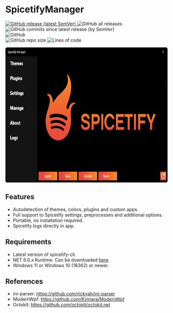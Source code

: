 # SpicetifyManager
<p align="left">
   <a href="https://github.com/AdotBdot/SpicetifyManager/releases/latest">
      <img alt="GitHub release (latest SemVer)" src="https://img.shields.io/github/v/release/AdotBdot/SpicetifyManager?sort=semver">
   </a>
   <img alt="GitHub all releases" src="https://img.shields.io/github/downloads/AdotBdot/SpicetifyManager/total">
   <img alt="GitHub commits since latest release (by SemVer)" src="https://img.shields.io/github/commits-since/AdotBdot/SpicetifyManager/latest?sort=semver">
   <br/>
   <img alt="GitHub" src="https://img.shields.io/github/license/AdotBdot/SpicetifyManager">
   <br/>
   <img alt="GitHub repo size" src="https://img.shields.io/github/repo-size/AdotBdot/SpicetifyManager">
   <img alt="Lines of code" src="https://img.shields.io/tokei/lines/github/AdotBdot/SpicetifyManager">
</p>
   
<img src="https://github.com/AdotBdot/SpicetifyManager/blob/master/Resources/screenshot.png" height=420/>

## Features
 - Autodetection of themes, colors, plugins and custom apps.
 - Full support to Spicetify settings, preprocesses and additional options.
 - Portable, no installation required.
 - Spicetify logs directly in app.

## Requirements
 - Latest version of spicetify-cli.
 - NET 6.0.x Runtime. Can be downloaded <a href="https://dotnet.microsoft.com/en-us/download/dotnet/6.0">here</a>.
 - Windows 11 or Windows 10 (18362) or newer.

## References
 - ini-parser: <a href="https://github.com/rickyah/ini-parser">https://github.com/rickyah/ini-parser</a>
 - ModernWpf: <a href=https://github.com/Kinnara/ModernWpf>https://github.com/Kinnara/ModernWpf</a>
 - Octokit: <a href="https://github.com/octokit/octokit.net">https://github.com/octokit/octokit.net</a>
